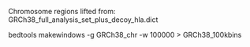 
Chromosome regions lifted from: GRCh38_full_analysis_set_plus_decoy_hla.dict

bedtools makewindows -g GRCh38_chr -w 100000 > GRCh38_100kbins

